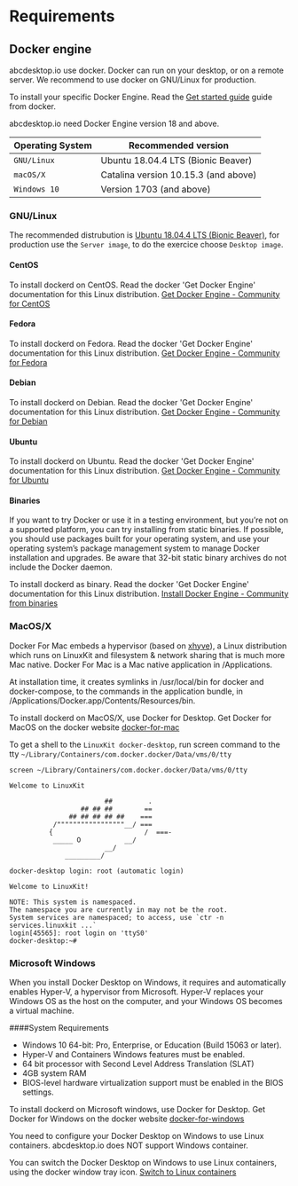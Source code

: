 # Requirements


## Docker engine

abcdesktop.io use docker. Docker can run on your desktop, or on a remote server. We recommend to use docker on GNU/Linux for production.

To install your specific Docker Engine. Read the [Get started guide](https://docs.docker.com/get-started/) guide from docker.

abcdesktop.io need Docker Engine version 18 and above.


| Operating System   | Recommended version                 |
|--------------------|-------------------------------------|
|  ```GNU/Linux```   | Ubuntu 18.04.4 LTS (Bionic Beaver)  |
|  ```macOS/X```     | Catalina version 10.15.3 (and above)| 
|  ```Windows 10```  | Version 1703 (and above)            |



### GNU/Linux

The recommended distrubution is [Ubuntu 18.04.4 LTS (Bionic Beaver)](http://releases.ubuntu.com/18.04.4/), for production use the ```Server image```, to do the exercice choose ```Desktop image```.

#### CentOS
To install dockerd on CentOS. Read the docker 'Get Docker Engine' documentation for this Linux distribution.
[Get Docker Engine - Community for CentOS](https://docs.docker.com/install/linux/docker-ce/centos/)

#### Fedora
To install dockerd on Fedora. Read the docker 'Get Docker Engine' documentation for this Linux distribution.
[Get Docker Engine - Community for Fedora](https://docs.docker.com/install/linux/docker-ce/fedora/)

#### Debian
To install dockerd on Debian. Read the docker 'Get Docker Engine' documentation for this Linux distribution.
[Get Docker Engine - Community for Debian](https://docs.docker.com/install/linux/docker-ce/debian/)

#### Ubuntu
To install dockerd on Ubuntu. Read the docker 'Get Docker Engine' documentation for this Linux distribution.
[Get Docker Engine - Community for Ubuntu](https://docs.docker.com/install/linux/docker-ce/ubuntu/)

#### Binaries
If you want to try Docker or use it in a testing environment, but you’re not on a supported platform, you can try installing from static binaries. If possible, you should use packages built for your operating system, and use your operating system’s package management system to manage Docker installation and upgrades. Be aware that 32-bit static binary archives do not include the Docker daemon.

To install dockerd as binary. Read the docker 'Get Docker Engine' documentation for this Linux distribution.
[Install Docker Engine - Community from binaries](https://docs.docker.com/install/linux/docker-ce/binaries/)


### MacOS/X

Docker For Mac embeds a hypervisor (based on [xhyve](https://github.com/machyve/xhyve)), a Linux distribution which runs on LinuxKit and filesystem & network sharing that is much more Mac native. Docker For Mac is a Mac native application in /Applications. 

At installation time, it creates symlinks in /usr/local/bin for docker and docker-compose, to the commands in the application bundle, in /Applications/Docker.app/Contents/Resources/bin.

To install dockerd on MacOS/X, use Docker for Desktop. Get Docker for MacOS on the docker website 
[docker-for-mac](https://docs.docker.com/docker-for-mac/)

To get a shell to the ```LinuxKit docker-desktop```, run screen command to the tty ```~/Library/Containers/com.docker.docker/Data/vms/0/tty```

```
screen ~/Library/Containers/com.docker.docker/Data/vms/0/tty
```

```
Welcome to LinuxKit

                        ##         .
                  ## ## ##        ==
               ## ## ## ## ##    ===
           /"""""""""""""""""__/ ===
          {                       /  ===-
           _____ O           __/
                        __/
              _________/

docker-desktop login: root (automatic login)

Welcome to LinuxKit!

NOTE: This system is namespaced.
The namespace you are currently in may not be the root.
System services are namespaced; to access, use `ctr -n services.linuxkit ...`
login[45565]: root login on 'ttyS0'
docker-desktop:~#
```


### Microsoft Windows

When you install Docker Desktop on Windows, it requires and automatically enables Hyper-V, a hypervisor from Microsoft. Hyper-V replaces your Windows OS as the host on the computer, and your Windows OS becomes a virtual machine. 

####System Requirements
* Windows 10 64-bit: Pro, Enterprise, or Education (Build 15063 or later).
* Hyper-V and Containers Windows features must be enabled.
* 64 bit processor with Second Level Address Translation (SLAT)
* 4GB system RAM
* BIOS-level hardware virtualization support must be enabled in the BIOS settings.


To install dockerd on Microsoft windows, use Docker for Desktop. Get Docker for Windows on the docker website 
[docker-for-windows](https://docs.docker.com/docker-for-windows/)

You need to configure your Docker Desktop on Windows to use Linux containers. 
abcdesktop.io does NOT support Windows container. 

You can switch the Docker Desktop on Windows to use Linux containers, using  the docker window tray icon. [Switch to Linux containers](/img/switchtolinuxcontainer.png)



